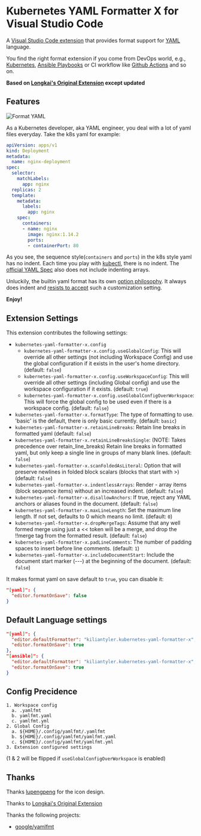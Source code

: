 # Kubernetes YAML Formatter X for Visual Studio Code

A [Visual Studio Code extension](https://marketplace.visualstudio.com/items?itemName=kiliantyler.kubernetes-yaml-formatter-x) that provides format support for [YAML](https://yaml.org) language.

You find the right format extension if you come from DevOps world, e.g., [Kubernetes](https://kubernetes.io/docs/concepts/), [Ansible Playbooks](https://docs.ansible.com/ansible/latest/user_guide/playbooks_intro.html) or CI workflow like [Github Actions](https://docs.github.com/en/actions) and so on.

**Based on [Longkai's Original Extension](https://github.com/longkai/kubernetes-yaml-formatter) except updated**

## Features

![Format YAML](images/showcase.gif)

As a Kubernetes developer, aka YAML engineer, you deal with a lot of yaml files everyday. Take the k8s yaml for example:

```yaml
apiVersion: apps/v1
kind: Deployment
metadata:
  name: nginx-deployment
spec:
  selector:
    matchLabels:
      app: nginx
  replicas: 2
  template:
    metadata:
      labels:
        app: nginx
    spec:
      containers:
      - name: nginx
        image: nginx:1.14.2
        ports:
        - containerPort: 80
```

As you see, the sequence style(`containers` and `ports`) in the k8s style yaml has no indent. Each time you play with [kubectl](https://kubernetes.io/docs/reference/kubectl/), there is no indent. The [official YAML Spec](https://yaml.org/spec/1.2.2/#chapter-4-syntax-conventions) also does not include indenting arrays.

Unluckily, the builtin yaml format has its own [option philosophy](https://prettier.io/docs/en/option-philosophy.html). It always does indent and [resists to accept](https://github.com/prettier/prettier/issues/12385) such a customization setting.

**Enjoy!**

## Extension Settings

This extension contributes the following settings:

* `kubernetes-yaml-formatter-x.config`
  * `kubernetes-yaml-formatter-x.config.useGlobalConfig`: This will override all other settings (not including Workspace Config) and use the global configuration if it exists in the user's home directory. (default: `false`)
  * `kubernetes-yaml-formatter-x.config.useWorkspaceConfig`: This will override all other settings (including Global config) and use the workspace configuration if it exists. (default: `true`)
  * `kubernetes-yaml-formatter-x.config.useGlobalConfigOverWorkspace`: This will force the global config to be used even if there is a workspace config. (default: `false`)
* `kubernetes-yaml-formatter-x.formatType`: The type of formatting to use. 'basic' is the default, there is only basic currently. (default: `basic`)
* `kubernetes-yaml-formatter-x.retainLineBreaks`: Retain line breaks in formatted yaml (default: `false`)
* `kubernetes-yaml-formatter-x.retainLineBreaksSingle`: (NOTE: Takes precedence over retain_line_breaks) Retain line breaks in formatted yaml, but only keep a single line in groups of many blank lines. (default: `false`)
* `kubernetes-yaml-formatter-x.scanFoldedAsLiteral`: Option that will preserve newlines in folded block scalars (blocks that start with >) (default: `false`)
* `kubernetes-yaml-formatter-x.indentlessArrays`: Render - array items (block sequence items) without an increased indent. (default: `false`)
* `kubernetes-yaml-formatter-x.disallowAnchors`: If true, reject any YAML anchors or aliases found in the document. (default: `false`)
* `kubernetes-yaml-formatter-x.maxLineLength`: Set the maximum line length. If not set, defaults to 0 which means no limit. (default: `0`)
* `kubernetes-yaml-formatter-x.dropMergeTags`: Assume that any well formed merge using just a << token will be a merge, and drop the !!merge tag from the formatted result. (default: `false`)
* `kubernetes-yaml-formatter-x.padLineComments`: The number of padding spaces to insert before line comments. (default: `1`)
* `kubernetes-yaml-formatter-x.includeDocumentStart`: Include the document start marker (---) at the beginning of the document. (default: `false`)

It makes format yaml on save default to `true`, you can disable it:

```json
"[yaml]": {
  "editor.formatOnSave": false
}
```

## Default Language settings

```json
"[yaml]": {
  "editor.defaultFormatter": "kiliantyler.kubernetes-yaml-formatter-x",
  "editor.formatOnSave": true
},
"[ansible]": {
  "editor.defaultFormatter": "kiliantyler.kubernetes-yaml-formatter-x",
  "editor.formatOnSave": true
}
```

## Config Precidence

```
1. Workspace config
  a. .yamlfmt
  b. yamlfmt.yaml
  c. yamlfmt.yml
2. Global Config
  a. ${HOME}/.config/yamlfmt/.yamlfmt
  b. ${HOME}/.config/yamlfmt/yamlfmt.yaml
  c. ${HOME}/.config/yamlfmt/yamlfmt.yml
3. Extension configured settings
```
(1 & 2 will be flipped if `useGlobalConfigOverWorkspace` is enabled)

## Thanks

Thanks [lupengpeng](https://github.com/iamlupeng1991) for the icon design.

Thanks to [Longkai's Original Extension](https://github.com/longkai/kubernetes-yaml-formatter)

Thanks the following projects:

* [google/yamlfmt](https://github.com/google/yamlfmt)
